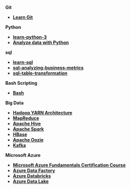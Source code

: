 **Git**

- [**Learn Git**](https://www.codecademy.com/learn/learn-git)

**Python**

- [**learn-python-3**](https://www.codecademy.com/learn/learn-python-3)
- [**Analyze data with Python**](https://www.codecademy.com/learn/paths/analyze-data-with-python)

**sql**

- [**learn-sql**](https://www.codecademy.com/learn/learn-sql)
- [**sql-analyzing-business-metrics**](https://www.codecademy.com/learn/sql-analyzing-business-metrics)
- [**sql-table-transformation**](https://www.codecademy.com/learn/sql-table-transformation)

**Bash Scripting**

- [**Bash**](https://www.codecademy.com/learn/bash-scripting)

**Big Data**

- [**Hadoop YARN Architecture**](https://youtu.be/fCoivEBDmYA)
- [**MapReduce**](https://youtu.be/SqvAaB3vK8U)
- [**Apache Hive**](https://youtu.be/ynNFghq-zdE)
- [**Apache Spark**](https://youtu.be/T6PDeK9kdHY)
- [**HBase**](https://youtu.be/ZCWiZNBV6-U)
- [**Apache Oozie**](https://youtu.be/k_izLnETQCk)
- [**Kafka**](https://youtu.be/daRykH67_qs)


**Microsoft Azure**

- [**Microsoft Azure Fundamentals Certification Course**](https://youtu.be/NKEFWyqJ5XA)
- [**Azure Data Factory**](https://youtu.be/h7xAq0vs7kY)
- [**Azure Databricks**](https://youtu.be/TScSdIJ-_Oo)
- [**Azure Data Lake**](https://youtu.be/sS3Xsw-F344)




